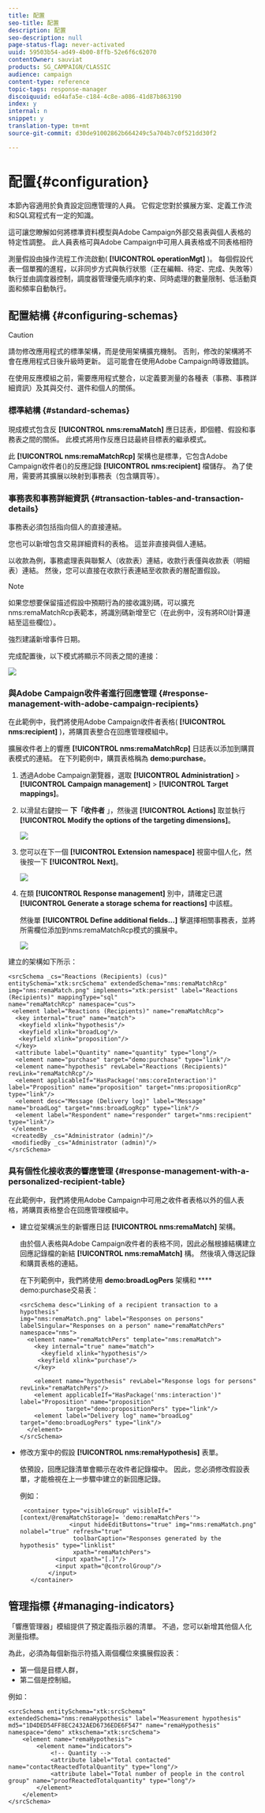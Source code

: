 ```yaml
---
title: 配置
seo-title: 配置
description: 配置
seo-description: null
page-status-flag: never-activated
uuid: 59503b54-ad49-4b00-8ffb-52e6f6c62070
contentOwner: sauviat
products: SG_CAMPAIGN/CLASSIC
audience: campaign
content-type: reference
topic-tags: response-manager
discoiquuid: ed4afa5e-c184-4c8e-a086-41d87b863190
index: y
internal: n
snippet: y
translation-type: tm+mt
source-git-commit: d30de91002862b664249c5a704b7c0f521dd30f2

---
```



# 配置{#configuration}

本節內容適用於負責設定回應管理的人員。 它假定您對於擴展方案、定義工作流和SQL寫程式有一定的知識。

這可讓您瞭解如何將標準資料模型與Adobe Campaign外部交易表與個人表格的特定性調整。 此人員表格可與Adobe Campaign中可用人員表格或不同表格相符

測量假設由操作流程工作流啟動( **[!UICONTROL operationMgt]** )。 每個假設代表一個單獨的進程，以非同步方式與執行狀態（正在編輯、待定、完成、失敗等）執行並由調度器控制，調度器管理優先順序約束、同時處理的數量限制、低活動頁面和頻率自動執行。

## 配置結構 {#configuring-schemas}

>[!CAUTION]
>
>請勿修改應用程式的標準架構，而是使用架構擴充機制。 否則，修改的架構將不會在應用程式日後升級時更新。 這可能會在使用Adobe Campaign時導致錯誤。

在使用反應模組之前，需要應用程式整合，以定義要測量的各種表（事務、事務詳細資訊）及其與交付、選件和個人的關係。

### 標準結構 {#standard-schemas}

現成模式包含反 **[!UICONTROL nms:remaMatch]** 應日誌表，即個體、假設和事務表之間的關係。 此模式將用作反應日誌最終目標表的繼承模式。

此 **[!UICONTROL nms:remaMatchRcp]** 架構也是標準，它包含Adobe Campaign收件者()的反應記錄 **[!UICONTROL nms:recipient]** 檔儲存。 為了使用，需要將其擴展以映射到事務表（包含購買等）。

### 事務表和事務詳細資訊 {#transaction-tables-and-transaction-details}

事務表必須包括指向個人的直接連結。

您也可以新增包含交易詳細資料的表格。 這並非直接與個人連結。

以收款為例，事務處理表與聯繫人（收款表）連結，收款行表僅與收款表（明細表）連結。 然後，您可以直接在收款行表連結至收款表的層配置假設。

>[!NOTE]
>
>如果您想要保留描述假設中預期行為的接收識別碼，可以擴充nms:remaMatchRcp表範本，將識別碼新增至它（在此例中，沒有將ROI計算連結至這些欄位）。

強烈建議新增事件日期。

完成配置後，以下模式將顯示不同表之間的連接：

![](assets/response_data_model.png)

### 與Adobe Campaign收件者進行回應管理 {#response-management-with-adobe-campaign-recipients}

在此範例中，我們將使用Adobe Campaign收件者表格( **[!UICONTROL nms:recipient]** )，將購買表整合在回應管理模組中。

擴展收件者上的響應 **[!UICONTROL nms:remaMatchRcp]** 日誌表以添加到購買表模式的連結。 在下列範例中，購買表格稱為 **demo:purchase**。

1. 透過Adobe Campaign瀏覽器，選取 **[!UICONTROL Administration]** > **[!UICONTROL Campaign management]** > **[!UICONTROL Target mappings]**。
1. 以滑鼠右鍵按一 **下「收件者** 」，然後選 **[!UICONTROL Actions]** 取並執行 **[!UICONTROL Modify the options of the targeting dimensions]**。

   ![](assets/delivery_mapping1.png)

1. 您可以在下一個 **[!UICONTROL Extension namespace]** 視窗中個人化，然後按一下 **[!UICONTROL Next]**。

   ![](assets/delivery_mapping2.png)

1. 在類 **[!UICONTROL Response management]** 別中，請確定已選 **[!UICONTROL Generate a storage schema for reactions]** 中該框。

   然後單 **[!UICONTROL Define additional fields...]** 擊選擇相關事務表，並將所需欄位添加到nms:remaMatchRcp模式的擴展中。

   ![](assets/delivery_mapping3.png)

建立的架構如下所示：

```
<srcSchema _cs="Reactions (Recipients) (cus)" entitySchema="xtk:srcSchema" extendedSchema="nms:remaMatchRcp" 
img="nms:remaMatch.png" implements="xtk:persist" label="Reactions (Recipients)" mappingType="sql"
name="remaMatchRcp" namespace="cus">  
 <element label="Reactions (Recipients)" name="remaMatchRcp">    
  <key internal="true" name="match">      
   <keyfield xlink="hypothesis"/>      
   <keyfield xlink="broadLog"/>      
   <keyfield xlink="proposition"/>    
  </key>    
  <attribute label="Quantity" name="quantity" type="long"/>    
  <element name="purchase" target="demo:purchase" type="link"/>    
  <element name="hypothesis" revLabel="Reactions (Recipients)" revLink="remaMatchRcp"/>    
  <element applicableIf="HasPackage('nms:coreInteraction')" label="Proposition" name="proposition" target="nms:propositionRcp" type="link"/>   
  <element desc="Message (Delivery log)" label="Message" name="broadLog" target="nms:broadLogRcp" type="link"/>    
  <element label="Respondent" name="responder" target="nms:recipient" type="link"/>  
 </element>  
 <createdBy _cs="Administrator (admin)"/>  
 <modifiedBy _cs="Administrator (admin)"/>
</srcSchema>
```

### 具有個性化接收表的響應管理 {#response-management-with-a-personalized-recipient-table}

在此範例中，我們將使用Adobe Campaign中可用之收件者表格以外的個人表格，將購買表格整合在回應管理模組中。

* 建立從架構派生的新響應日誌 **[!UICONTROL nms:remaMatch]** 架構。

   由於個人表格與Adobe Campaign收件者的表格不同，因此必鬚根據結構建立回應記錄檔的新結 **[!UICONTROL nms:remaMatch]** 構。 然後填入傳送記錄和購買表格的連結。

   在下列範例中，我們將使用 **demo:broadLogPers** 架構和 **** demo:purchase交易表：

   ```
   <srcSchema desc="Linking of a recipient transaction to a hypothesis"    
   img="nms:remaMatch.png" label="Responses on persons" labelSingular="Responses on a person" name="remaMatchPers" namespace="nms">
     <element name="remaMatchPers" template="nms:remaMatch">
       <key internal="true" name="match">
         <keyfield xlink="hypothesis"/>
        <keyfield xlink="purchase"/>
       </key>
   
       <element name="hypothesis" revLabel="Response logs for persons" revLink="remaMatchPers"/>
       <element applicableIf="HasPackage('nms:interaction')" label="Proposition" name="proposition"
                target="demo:propositionPers" type="link"/>
       <element label="Delivery log" name="broadLog" target="demo:broadLogPers" type="link"/>
     </element>
   </srcSchema>
   ```

* 修改方案中的假設 **[!UICONTROL nms:remaHypothesis]** 表單。

   依預設，回應記錄清單會顯示在收件者記錄檔中。 因此，您必須修改假設表單，才能檢視在上一步驟中建立的新回應記錄。

   例如：

   ```
    <container type="visibleGroup" visibleIf="[context/@remaMatchStorage]= 'demo:remaMatchPers'">
                 <input hideEditButtons="true" img="nms:remaMatch.png" nolabel="true" refresh="true"
                  toolbarCaption="Responses generated by the hypothesis" type="linklist"
                  xpath="remaMatchPers">
             <input xpath="[.]"/>
             <input xpath="@controlGroup"/>
           </input>
      </container> 
   ```

## 管理指標 {#managing-indicators}

「響應管理器」模組提供了預定義指示器的清單。 不過，您可以新增其他個人化測量指標。

為此，必須為每個新指示符插入兩個欄位來擴展假設表：

* 第一個是目標人群，
* 第二個是控制組。

例如：

```
<srcSchema entitySchema="xtk:srcSchema" extendedSchema="nms:remaHypothesis" label="Measurement hypothesis" 
md5="1D4DED54FF8EC2432AED6736EDE6F547" name="remaHypothesis" namespace="demo" xtkschema="xtk:srcSchema">  
    <element name="remaHypothesis">    
        <element name="indicators">      
            <!-- Quantity -->      
            <attribute label="Total contacted" name="contactReactedTotalQuantity" type="long"/>
            <attribute label="Total number of people in the control group" name="proofReactedTotalquantity" type="long"/> 
        </element> 
    </element>
</srcSchema>
```

